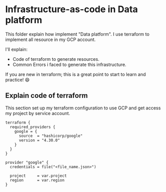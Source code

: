 # Infrastructure-as-code in Data platform
This folder explain how implement "Data platform". I use terraform to implement all resource in my GCP account.

I'll explain:
* Code of terraform to generate resources.
* Common Errors i faced to generate this infrastructure.

If you are new in terraform; this is a great point to start to learn and practice! :smile:

## Explain code of terraform

This section set up my terraform configuration to use GCP and get access my project by service account.
```
terraform {
  required_providers {
    google = {
      source  = "hashicorp/google"
      version = "4.30.0"
    }
  }
}

provider "google" {
  credentials = file("<file_name.json>")

  project     = var.project
  region      = var.region
}

```

